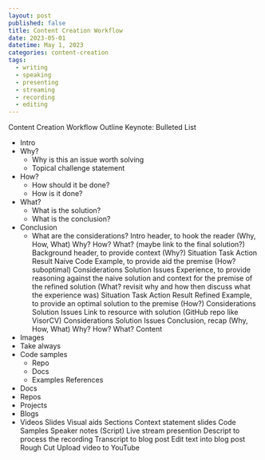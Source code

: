 ```yaml
---
layout: post
published: false
title: Content Creation Workflow
date: 2023-05-01
datetime: May 1, 2023
categories: content-creation
tags:
  - writing
  - speaking
  - presenting
  - streaming
  - recording
  - editing
---
```


Content Creation Workflow
Outline
Keynote: Bulleted List
- Intro
- Why? 
    - Why is this an issue worth solving
    - Topical challenge statement
- How? 
    - How should it be done? 
    - How is it done?
- What?
    - What is the solution?
    - What is the conclusion?
- Conclusion
    - What are the considerations? 
Intro header, to hook the reader (Why, How, What)
Why?
How?
What? (maybe link to the final solution?)
Background header, to provide context (Why?)
Situation
Task
Action
Result
Naive Code Example, to provide aid the premise (How? suboptimal)
Considerations
Solution
Issues
Experience, to provide reasoning against the naive solution and context for the premise of the refined solution (What? revisit why and how then discuss what the experience was)
Situation
Task
Action
Result
Refined Example, to provide an optimal solution to the premise (How?)
Considerations
Solution
Issues
Link to resource with solution (GitHub repo like VisorCV)
Considerations
Solution
Issues
Conclusion, recap (Why, How, What)
Why?
How?
What?
Content
- Images
- Take always
- Code samples
    - Repo
    - Docs
    - Examples
References
- Docs
- Repos
- Projects
- Blogs
- Videos
Slides
Visual aids
Sections
Context statement slides
Code Samples
Speaker notes (Script)
Live stream presention
Descript to process the recording
Transcript to blog post
Edit text into blog post
Rough Cut
Upload video to YouTube
